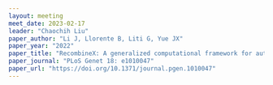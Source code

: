 ```yaml
---
layout: meeting
meet_date: 2023-02-17
leader: "Chaochih Liu"
paper_author: "Li J, Llorente B, Liti G, Yue JX"
paper_year: "2022"
paper_title: "RecombineX: A generalized computational framework for automatic high-throughput gamete genotyping and tetrad-based recombination analysis"
paper_journal: "PLoS Genet 18: e1010047"
paper_url: "https://doi.org/10.1371/journal.pgen.1010047"
---
```

